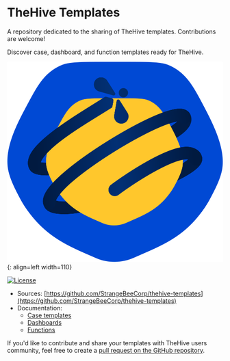 # TheHive Templates

A repository dedicated to the sharing of TheHive templates. Contributions are welcome!

Discover case, dashboard, and function templates ready for TheHive.

![](images/thehive-alt.png){: align=left width=110}

<div>
  <p align="left">
    <a href="./LICENSE" target"_blank"><img src="https://img.shields.io/github/license/StrangeBeeCorp/thehive-templates" alt="License"></a>
    <!-- <a href><img src="https://img.shields.io/github/v/release/StrangeBeeCorp/TheHive?style=flat&logo=json" alt="Version"></a>           -->
  </p>
</div>

* Sources: [https://github.com/StrangeBeeCorp/thehive-templates](https://github.com/StrangeBeeCorp/thehive-templates)
* Documentation:
    * [Case templates](../thehive/user-guides/organization/configure-organization/manage-templates/case-templates/about-case-templates.md)
    * [Dashboards](../thehive/user-guides/analyst-corner/dashboard/about-dashboards.md)
    * [Functions](../thehive/user-guides/organization/configure-organization/manage-functions/about-functions.md)

If you'd like to contribute and share your templates with TheHive users community, feel free to create a [pull request on the GitHub repository](https://github.com/StrangeBeeCorp/thehive-templates/pulls).
